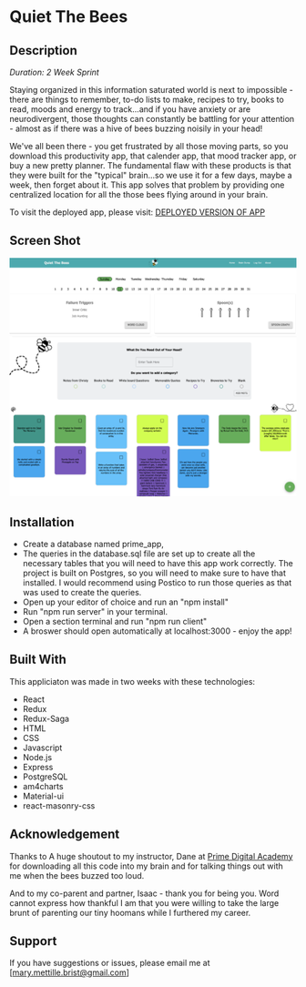 # Quiet The Bees

## Description

_Duration: 2 Week Sprint_

Staying organized in this information saturated world is next to
impossible - there are things to remember, to-do lists to make, recipes
to try, books to read, moods and energy to track...and if you have
anxiety or are neurodivergent, those thoughts can constantly be battling
for your attention - almost as if there was a hive of bees buzzing
noisily in your head!

We've all been there - you get frustrated by all those moving parts, so
you download this productivity app, that calender app, that mood tracker
app, or buy a new pretty planner. The fundamental flaw with these
products is that they were built for the "typical" brain...so we use it
for a few days, maybe a week, then forget about it. This app solves that
problem by providing one centralized location for all the those bees
flying around in your brain.

To visit the deployed app, please visit: [DEPLOYED VERSION OF APP](https://mmettille-quiet-the-bees.herokuapp.com/#/landingpage)

## Screen Shot
![Image of the Header of the app - includes a the date and two boxes side by side that list out the user's failure triggers and daily spoon count](./Header.png)
![Image of the Brain Dump Screen where there is a box to enter things you do not want to forget with bees flying around the page](./Brain_Dump.png)

## Installation

- Create a database named prime_app,
- The queries in the database.sql file are set up to create all the necessary tables that you will need to have this app work correctly. The project is built on Postgres, so you will need to make sure to have that installed. I would recommend using Postico to run those queries as that was used to create the queries.
- Open up your editor of choice and run an "npm install"
- Run "npm run server" in your terminal.
- Open a section terminal and run "npm run client"
- A broswer should open automatically at localhost:3000 - enjoy the app!
## Built With

This appliciaton was made in two weeks with these technologies:
- React
- Redux
- Redux-Saga
- HTML
- CSS
- Javascript
- Node.js
- Express
- PostgreSQL
- am4charts
- Material-ui
- react-masonry-css

## Acknowledgement
Thanks to A huge shoutout to my instructor, Dane at [Prime Digital Academy](www.primeacademy.io) for downloading all this code into my brain and for talking things out with me when the bees buzzed too loud.

And to my co-parent and partner, Isaac - thank you for being you. Word cannot express how thankful I am that you were willing to take the large brunt of parenting our tiny hoomans while I furthered my career.

## Support
If you have suggestions or issues, please email me at [mary.mettille.brist@gmail.com]

